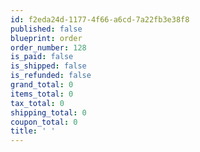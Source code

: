 ```yaml
---
id: f2eda24d-1177-4f66-a6cd-7a22fb3e38f8
published: false
blueprint: order
order_number: 128
is_paid: false
is_shipped: false
is_refunded: false
grand_total: 0
items_total: 0
tax_total: 0
shipping_total: 0
coupon_total: 0
title: ' '
---
```

